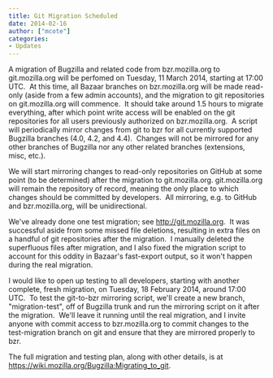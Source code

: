 ```yaml
---
title: Git Migration Scheduled
date: 2014-02-16
author: ["mcote"]
categories:
- Updates
---
```

A migration of Bugzilla and related code from bzr.mozilla.org to
git.mozilla.org will be perfomed on Tuesday, 11 March 2014, starting at
17:00 UTC.  At this time, all Bazaar branches on bzr.mozilla.org will be
made read-only (aside from a few admin accounts), and the migration to
git repositories on git.mozilla.org will commence.  It should take around 1.5
hours to migrate everything, after which point write access will be
enabled on the git repositories for all users previously authorized on
bzr.mozilla.org.  A script will periodically mirror changes from git to
bzr for all currently supported Bugzilla branches (4.0, 4.2, and 4.4). 
Changes will not be mirrored for any other branches of Bugzilla nor any
other related branches (extensions, misc, etc.).

We will start mirroring changes to read-only repositories on GitHub at some
point (to be determined) after the migration to git.mozilla.org.
git.mozilla.org will remain the repository of record, meaning the only
place to which changes should be committed by developers.  All
mirroring, e.g. to GitHub and bzr.mozilla.org, will be unidirectional.

We've already done one test migration; see <http://git.mozilla.org>.  It
was successful aside from some missed file deletions, resulting in extra
files on a handful of git repositories after the migration.  I manually deleted
the superfluous files after migration, and I also fixed the migration
script to account for this oddity in Bazaar's fast-export output, so it
won't happen during the real migration.

I would like to open up testing to all developers, starting with another
complete, fresh migration, on Tuesday, 18 February 2014, around 17:00
UTC.  To test the git-to-bzr mirroring script, we'll create a new
branch, "migration-test", off of Bugzilla trunk and run the mirroring
script on it after the migration.  We'll leave it running until the real
migration, and I invite anyone with commit access to bzr.mozilla.org to
commit changes to the test-migration branch on git and ensure that they
are mirrored properly to bzr.

The full migration and testing plan, along with other details, is at
<https://wiki.mozilla.org/Bugzilla:Migrating_to_git>.
